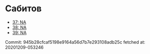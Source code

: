 # Сабитов
- [37: NA](37.md)
- [38: NA](38.md)
- [39: NA](39.md)

Commit: 945b28cfcaf5198e9164a56d7b7e293108adb25c
 fetched at: 20201209-053246

